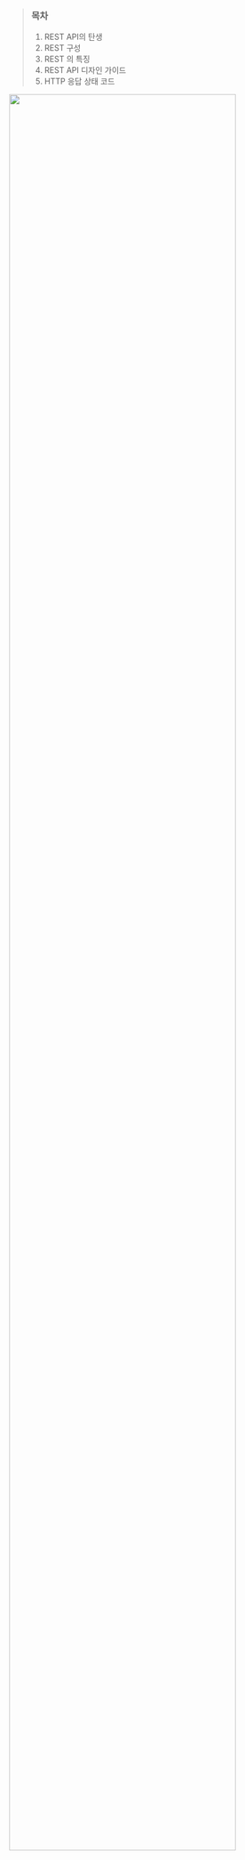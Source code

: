 > ### 목차
> 1. REST API의 탄생
> 2. REST 구성
> 3. REST 의 특징
> 4. REST API 디자인 가이드
> 5. HTTP 응답 상태 코드

<img src="<https://image.toast.com/aaaadh/alpha/2016/techblog/uADF8uB9BC1.png" width="90%"></img>
